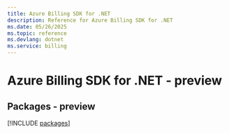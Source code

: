 ```yaml
---
title: Azure Billing SDK for .NET
description: Reference for Azure Billing SDK for .NET
ms.date: 05/26/2025
ms.topic: reference
ms.devlang: dotnet
ms.service: billing
---
```

# Azure Billing SDK for .NET - preview
## Packages - preview
[!INCLUDE [packages](billing-index.md)]